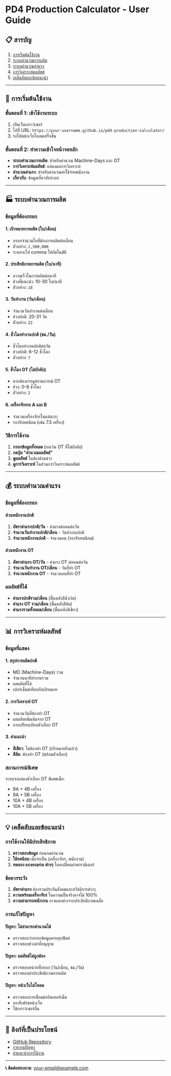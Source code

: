# PD4 Production Calculator - User Guide

## 📋 สารบัญ

1. [การเริ่มต้นใช้งาน](#การเริ่มต้นใช้งาน)
2. [ระบบคำนวณการผลิต](#ระบบคำนวณการผลิต)
3. [ระบบคำนวณค่าแรง](#ระบบคำนวณค่าแรง)
4. [การวิเคราะห์ผลลัพธ์](#การวิเคราะห์ผลลัพธ์)
5. [เคล็ดลับและข้อแนะนำ](#เคล็ดลับและข้อแนะนำ)

---

## 🚀 การเริ่มต้นใช้งาน

### ขั้นตอนที่ 1: เข้าใช้งานระบบ
1. เปิดเว็บเบราว์เซอร์
2. ไปที่ URL: `https://your-username.github.io/pd4-production-calculator/`
3. รอให้หน้าเว็บโหลดเสร็จสิ้น

### ขั้นตอนที่ 2: ทำความเข้าใจหน้าจอหลัก
- **ระบบคำนวณการผลิต**: สำหรับคำนวณ Machine-Days และ OT
- **การวิเคราะห์ผลลัพธ์**: แสดงผลการวิเคราะห์
- **คำนวณค่าแรง**: สำหรับคำนวณค่าใช้จ่ายพนักงาน
- **เกี่ยวกับ**: ข้อมูลเกี่ยวกับระบบ

---

## 🏭 ระบบคำนวณการผลิต

### ข้อมูลที่ต้องกรอก

#### 1. **เป้าหมายการผลิต (ใบ/เดือน)**
- กรอกจำนวนใบที่ต้องการผลิตต่อเดือน
- ตัวอย่าง: `2,500,000`
- ระบบจะใส่ comma ให้อัตโนมัติ

#### 2. **ประสิทธิภาพการผลิต (ใบ/นาที)**
- ความเร็วในการผลิตต่อนาที
- ช่วงที่แนะนำ: 10-30 ใบ/นาที
- ตัวอย่าง: `18`

#### 3. **วันทำงาน (วัน/เดือน)**
- จำนวนวันทำงานต่อเดือน
- ช่วงปกติ: 20-31 วัน
- ตัวอย่าง: `22`

#### 4. **ชั่วโมงทำงานปกติ (ชม./วัน)**
- ชั่วโมงทำงานปกติต่อวัน
- ช่วงปกติ: 6-12 ชั่วโมง
- ตัวอย่าง: `7`

#### 5. **ชั่วโมง OT (ไม่บังคับ)**
- หากต้องการดูสถานการณ์ OT
- ช่วง: 0-6 ชั่วโมง
- ตัวอย่าง: `2`

#### 6. **เครื่องจักรกะ A และ B**
- จำนวนเครื่องจักรในแต่ละกะ
- รองรับทศนิยม (เช่น 7.5 เครื่อง)

### วิธีการใช้งาน

1. **กรอกข้อมูลทั้งหมด** (ยกเว้น OT ที่ไม่บังคับ)
2. **กดปุ่ม "คำนวณผลลัพธ์"**
3. **ดูผลลัพธ์** ในช่องด้านขวา
4. **ดูการวิเคราะห์** ในส่วนการวิเคราะห์ผลลัพธ์

---

## 💰 ระบบคำนวณค่าแรง

### ข้อมูลที่ต้องกรอก

#### ส่วนพนักงานปกติ
1. **อัตราค่าแรงปกติ/วัน** - ค่าแรงต่อคนต่อวัน
2. **จำนวนวันทำงานปกติ/เดือน** - วันทำงานปกติ
3. **จำนวนพนักงานปกติ** - จำนวนคน (รองรับทศนิยม)

#### ส่วนพนักงาน OT
1. **อัตราค่าแรง OT/วัน** - ค่าแรง OT ต่อคนต่อวัน
2. **จำนวนวันทำงาน OT/เดือน** - วันที่ทำ OT
3. **จำนวนพนักงาน OT** - จำนวนคนที่ทำ OT

### ผลลัพธ์ที่ได้

- **ค่าแรงปกติรวม/เดือน** (พื้นหลังสีน้ำเงิน)
- **ค่าแรง OT รวม/เดือน** (พื้นหลังสีส้ม)
- **ค่าแรงรวมทั้งหมด/เดือน** (พื้นหลังสีเขียว)

---

## 📊 การวิเคราะห์ผลลัพธ์

### ข้อมูลที่แสดง

#### 1. **สรุปการผลิตปกติ**
- MD (Machine-Days) รวม
- จำนวนนาทีทำงานรวม
- ผลผลิตที่ได้
- เปอร์เซ็นต์เทียบกับเป้าหมาย

#### 2. **การวิเคราะห์ OT**
- จำนวนวันที่ต้องทำ OT
- ผลผลิตเพิ่มเติมจาก OT
- การเปรียบเทียบตัวเลือก OT

#### 3. **คำแนะนำ**
- **สีเขียว**: ไม่ต้องทำ OT (เป้าหมายถึงแล้ว)
- **สีส้ม**: ต้องทำ OT (พร้อมตัวเลือก)

### สถานการณ์พิเศษ

ระบบจะแสดงตัวเลือก OT พิเศษเมื่อ:
- 9A + 4B เครื่อง
- 9A + 5B เครื่อง
- 10A + 4B เครื่อง
- 10A + 5B เครื่อง

---

## 💡 เคล็ดลับและข้อแนะนำ

### การใช้งานให้มีประสิทธิภาพ

1. **ตรวจสอบข้อมูล** ก่อนกดคำนวณ
2. **ใช้ทศนิยม** เมื่อจำเป็น (เครื่องจักร, พนักงาน)
3. **ทดลอง scenario ต่างๆ** โดยเปลี่ยนค่าพารามิเตอร์

### ข้อควรระวัง

1. **อัตราค่าแรง** ต้องรวมประกันสังคมและสวัสดิการต่างๆ
2. **ความพร้อมเครื่องจักร** ในความเป็นจริงอาจไม่ 100%
3. **ความสามารถพนักงาน** อาจแตกต่างจากประสิทธิภาพเฉลี่ย

### การแก้ไขปัญหา

#### ปัญหา: ไม่สามารถคำนวณได้
- ตรวจสอบว่ากรอกข้อมูลครบทุกฟิลด์
- ตรวจสอบช่วงค่าที่อนุญาต

#### ปัญหา: ผลลัพธ์ไม่ถูกต้อง
- ตรวจสอบหน่วยที่กรอก (วัน/เดือน, ชม./วัน)
- ตรวจสอบค่าประสิทธิภาพการผลิต

#### ปัญหา: หน้าเว็บไม่โหลด
- ตรวจสอบการเชื่อมต่ออินเทอร์เน็ต
- ลองรีเฟรชหน้าเว็บ
- ใช้เบราว์เซอร์อื่น

---

## 🔗 ลิงก์ที่เป็นประโยชน์

- [GitHub Repository](https://github.com/your-username/pd4-production-calculator)
- [รายงานปัญหา](https://github.com/your-username/pd4-production-calculator/issues)
- [คำแนะนำการใช้งาน](https://github.com/your-username/pd4-production-calculator/wiki)

---

**📞 ติดต่อสอบถาม**: your-email@example.com